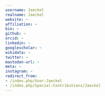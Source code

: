 ```yaml
---
username: Jaeckel
realname: Jaeckel
website: ~
affiliation: ~
bio: ~
github: ~
orcid: ~
linkedin: ~
googlescholar: ~
wikidata: ~
twitter: ~
mastodon-url: ~
meta: ~
instagram: ~
redirect_from:
- /index.php/User:Jaeckel
- /index.php/Special:Contributions/Jaeckel
---
```

